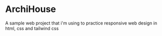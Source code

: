 # ArchiHouse
A sample web project that i'm using to practice responsive web design in html, css and tailwind css
